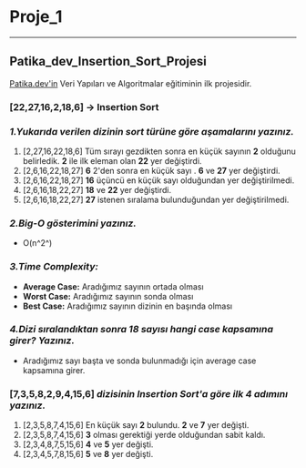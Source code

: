 # Proje_1
---
## Patika_dev_Insertion_Sort_Projesi
[Patika.dev'in](https://www.patika.dev/) Veri Yapıları ve Algoritmalar eğitiminin ilk projesidir.
### [22,27,16,2,18,6] -> Insertion Sort

### *1.Yukarıda verilen dizinin sort türüne göre aşamalarını yazınız.*
1. [2,27,16,22,18,6] Tüm sırayı gezdikten sonra en küçük sayının **2** olduğunu belirledik. **2** ile ilk eleman olan  **22** yer değiştirdi.
2. [2,6,16,22,18,27] **6** 2'den sonra en küçük sayı . **6** ve **27** yer değiştirdi.
3. [2,6,16,22,18,27] **16** üçüncü en küçük sayı olduğundan yer değiştirilmedi.
4. [2,6,16,18,22,27] **18** ve **22** yer değiştirdi.
5. [2,6,16,18,22,27] **27** istenen sıralama bulunduğundan yer değiştirilmedi.

### *2.Big-O gösterimini yazınız.* 
- O(n^2^)

### *3.Time Complexity:*
- **Average Case:** Aradığımız sayının ortada olması 
- **Worst Case:** Aradığımız sayının sonda olması
- **Best Case:** Aradığımız sayının dizinin en başında olması

### *4.Dizi sıralandıktan sonra 18 sayısı hangi case kapsamına girer? Yazınız.*
- Aradığımız sayı başta ve sonda bulunmadığı için average case kapsamına girer.

### [7,3,5,8,2,9,4,15,6] *dizisinin Insertion Sort'a göre ilk 4 adımını yazınız.*
1. [2,3,5,8,7,4,15,6] En küçük sayı **2** bulundu. **2** ve **7** yer değişti.
2. [2,3,5,8,7,4,15,6] **3** olması gerektiği yerde olduğundan sabit kaldı.
3. [2,3,4,8,7,5,15,6] **4** ve **5** yer değişti.
4. [2,3,4,5,7,8,15,6] **5** ve **8** yer değişti.

